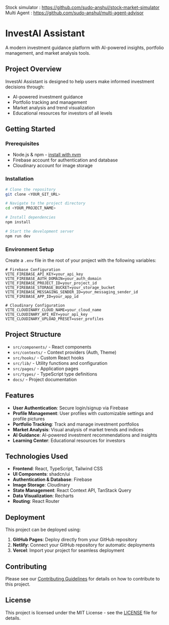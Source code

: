 Stock simulator : https://github.com/sudo-anshul/stock-market-simulator
Multi Agent : https://github.com/sudo-anshul/multi-agent-advisor
# InvestAI Assistant

A modern investment guidance platform with AI-powered insights, portfolio management, and market analysis tools.

## Project Overview

InvestAI Assistant is designed to help users make informed investment decisions through:

- AI-powered investment guidance
- Portfolio tracking and management
- Market analysis and trend visualization
- Educational resources for investors of all levels

## Getting Started

### Prerequisites

- Node.js & npm - [install with nvm](https://github.com/nvm-sh/nvm#installing-and-updating)
- Firebase account for authentication and database
- Cloudinary account for image storage

### Installation

```sh
# Clone the repository
git clone <YOUR_GIT_URL>

# Navigate to the project directory
cd <YOUR_PROJECT_NAME>

# Install dependencies
npm install

# Start the development server
npm run dev
```

### Environment Setup

Create a `.env` file in the root of your project with the following variables:

```
# Firebase Configuration
VITE_FIREBASE_API_KEY=your_api_key
VITE_FIREBASE_AUTH_DOMAIN=your_auth_domain
VITE_FIREBASE_PROJECT_ID=your_project_id
VITE_FIREBASE_STORAGE_BUCKET=your_storage_bucket
VITE_FIREBASE_MESSAGING_SENDER_ID=your_messaging_sender_id
VITE_FIREBASE_APP_ID=your_app_id

# Cloudinary Configuration
VITE_CLOUDINARY_CLOUD_NAME=your_cloud_name
VITE_CLOUDINARY_API_KEY=your_api_key
VITE_CLOUDINARY_UPLOAD_PRESET=user_profiles
```

## Project Structure

- `src/components/` - React components
- `src/contexts/` - Context providers (Auth, Theme)
- `src/hooks/` - Custom React hooks
- `src/lib/` - Utility functions and configuration
- `src/pages/` - Application pages
- `src/types/` - TypeScript type definitions
- `docs/` - Project documentation

## Features

- **User Authentication**: Secure login/signup via Firebase
- **Profile Management**: User profiles with customizable settings and profile pictures
- **Portfolio Tracking**: Track and manage investment portfolios
- **Market Analysis**: Visual analysis of market trends and indices
- **AI Guidance**: AI-powered investment recommendations and insights
- **Learning Center**: Educational resources for investors

## Technologies Used

- **Frontend**: React, TypeScript, Tailwind CSS
- **UI Components**: shadcn/ui
- **Authentication & Database**: Firebase
- **Image Storage**: Cloudinary
- **State Management**: React Context API, TanStack Query
- **Data Visualization**: Recharts
- **Routing**: React Router

## Deployment

This project can be deployed using:

1. **GitHub Pages**: Deploy directly from your GitHub repository
2. **Netlify**: Connect your GitHub repository for automatic deployments
3. **Vercel**: Import your project for seamless deployment

## Contributing

Please see our [Contributing Guidelines](docs/CONTRIBUTING.md) for details on how to contribute to this project.

## License

This project is licensed under the MIT License - see the [LICENSE](LICENSE) file for details.
